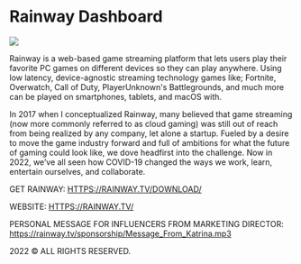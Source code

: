 #  **Rainway Dashboard**

![](https://i.ibb.co/S6mcBkq/rainway-sees-a-lot-of-opportunity-in-cloud-gaming-ahead.webp)

Rainway is a web-based game streaming platform that lets users play their favorite PC games on different devices so they can play anywhere. Using low latency, device-agnostic streaming technology games like; Fortnite, Overwatch, Call of Duty, PlayerUnknown's Battlegrounds, and much more can be played on smartphones, tablets, and macOS with.

In 2017 when I conceptualized Rainway, many believed that game streaming (now more commonly referred to as cloud gaming) was still out of reach from being realized by any company, let alone a startup. Fueled by a desire to move the game industry forward and full of ambitions for what the future of gaming could look like, we dove headfirst into the challenge. Now in 2022, we’ve all seen how COVID-19 changed the ways we work, learn, entertain ourselves, and collaborate.

GET RAINWAY: [HTTPS://RAINWAY.TV/DOWNLOAD/](https://rainway.tv/download.html "HTTPS://RAINWAY.TV/DOWNLOAD.HTML")

WEBSITE: [HTTPS://RAINWAY.TV/](https://rainway.tv/ "HTTPS://RAINWAY.TV/")

PERSONAL MESSAGE FOR INFLUENCERS FROM MARKETING DIRECTOR: https://rainway.tv/sponsorship/Message_From_Katrina.mp3

2022 © ALL RIGHTS RESERVED.
